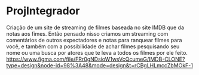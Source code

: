 # ProjIntegrador
Criação de um site de streaming de filmes baseada no site IMDB que da notas aos fimes. Então pensado nisso criamos um streaming com comentários de outros expectadores e notas para ranquear filmes para você, e também com a possibilidade de achar filmes pesquisando seu nome ou uma busca por atores que te leva a todos os filmes por ele feito.
https://www.figma.com/file/FRr0gNDsioW1wsVcQcumeG/IMDB-CLONE?type=design&node-id=98%3A48&mode=design&t=rCBgLHLmccZbMOkF-1
